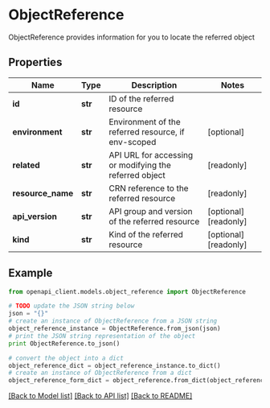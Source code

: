 # ObjectReference

ObjectReference provides information for you to locate the referred object

## Properties
Name | Type | Description | Notes
------------ | ------------- | ------------- | -------------
**id** | **str** | ID of the referred resource | 
**environment** | **str** | Environment of the referred resource, if env-scoped | [optional] 
**related** | **str** | API URL for accessing or modifying the referred object | [readonly] 
**resource_name** | **str** | CRN reference to the referred resource | [readonly] 
**api_version** | **str** | API group and version of the referred resource | [optional] [readonly] 
**kind** | **str** | Kind of the referred resource | [optional] [readonly] 

## Example

```python
from openapi_client.models.object_reference import ObjectReference

# TODO update the JSON string below
json = "{}"
# create an instance of ObjectReference from a JSON string
object_reference_instance = ObjectReference.from_json(json)
# print the JSON string representation of the object
print ObjectReference.to_json()

# convert the object into a dict
object_reference_dict = object_reference_instance.to_dict()
# create an instance of ObjectReference from a dict
object_reference_form_dict = object_reference.from_dict(object_reference_dict)
```
[[Back to Model list]](../ccloud/README.md#documentation-for-models) [[Back to API list]](../ccloud/README.md#documentation-for-api-endpoints) [[Back to README]](../ccloud/README.md)


